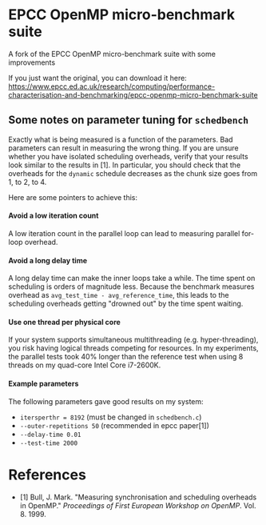 # EPCC OpenMP micro-benchmark suite
A fork of the EPCC OpenMP micro-benchmark suite with some improvements

If you just want the original, you can download it here:
https://www.epcc.ed.ac.uk/research/computing/performance-characterisation-and-benchmarking/epcc-openmp-micro-benchmark-suite

## Some notes on parameter tuning for `schedbench`
Exactly what is being measured is a function of the parameters. Bad parameters can result in measuring the wrong thing. If you are unsure whether you have isolated scheduling overheads, verify that your results look similar to the results in [1]. In particular, you should check that the overheads for the `dynamic` schedule decreases as the chunk size goes from 1, to 2, to 4.

Here are some pointers to achieve this:

#### Avoid a low iteration count
A low iteration count in the parallel loop can lead to measuring parallel for-loop overhead.

#### Avoid a long delay time
A long delay time can make the inner loops take a while. The time spent on scheduling is orders of magnitude less. Because the benchmark measures overhead as `avg_test_time - avg_reference_time`, this leads to the scheduling overheads getting "drowned out" by the time spent waiting.

#### Use one thread per physical core
If your system supports simultaneous multithreading (e.g. hyper-threading), you risk having logical threads competing for resources. In my experiments, the parallel tests took 40% longer than the reference test when using 8 threads on my quad-core Intel Core i7-2600K.

#### Example parameters
The following parameters gave good results on my system:

- `itersperthr = 8192` (must be changed in `schedbench.c`)
- `--outer-repetitions 50` (recommended in epcc paper[1])
- `--delay-time 0.01`
- `--test-time 2000`

# References
- [1] Bull, J. Mark. "Measuring synchronisation and scheduling overheads in OpenMP." *Proceedings of First European Workshop on OpenMP*. Vol. 8. 1999.
